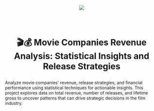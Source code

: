 <br>

 <p align="center">
<img src="https://github.com/user-attachments/assets/44205022-1828-4be5-96ce-390a0ce9436c" />

<br><br>

#  <p align="center"> 🎬💰  Movie Companies Revenue Analysis: Statistical Insights and Release Strategies

Analyze movie companies' revenue, release strategies, and financial performance using statistical techniques for actionable insights. This project explores data on total revenue, number of releases, and lifetime gross to uncover patterns that can drive strategic decisions in the film industry.


